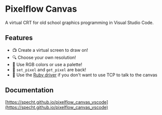 # Pixelflow Canvas

A virtual CRT for old school graphics programming in Visual Studio Code.

## Features

- 📺 Create a virtual screen to draw on!
- 🔍 Choose your own resolution!
- 🎨 Use RGB colors or use a palette!
- 🧟 `set_pixel` and `get_pixel` are back!
- 💎 Use the [Ruby driver](https://github.com/specht/pixelflow_canvas_ruby) if you don't want to use TCP to talk to the canvas

## Documentation

[https://specht.github.io/pixelflow_canvas_vscode](https://specht.github.io/pixelflow_canvas_vscode)